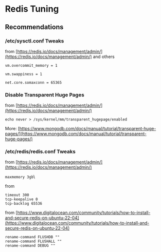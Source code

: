 # Redis Tuning

## Recommendations

### /etc/sysctl.conf Tweaks

from [https://redis.io/docs/management/admin/](https://redis.io/docs/management/admin/) and others

`vm.overcommit_memory = 1`

`vm.swappiness = 1`

`net.core.somaxconn = 65365`

### Disable Transparent Huge Pages

from [https://redis.io/docs/management/admin/](https://redis.io/docs/management/admin/)

`echo never > /sys/kernel/mm/transparent_hugepage/enabled`

More: [https://www.mongodb.com/docs/manual/tutorial/transparent-huge-pages/](https://www.mongodb.com/docs/manual/tutorial/transparent-huge-pages/)

### /etc/redis/redis.conf Tweaks

from [https://redis.io/docs/management/admin/](https://redis.io/docs/management/admin/)

`maxmemory 3gb`\


from&#x20;

`timeout 300`\
`tcp-keepalive 0`\
`tcp-backlog 65536`



from [https://www.digitalocean.com/community/tutorials/how-to-install-and-secure-redis-on-ubuntu-22-04](https://www.digitalocean.com/community/tutorials/how-to-install-and-secure-redis-on-ubuntu-22-04)

```
rename-command FLUSHDB ""
rename-command FLUSHALL ""
rename-command DEBUG ""
```

